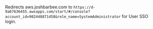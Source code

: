 Redirects aws.joshbarbee.com to `https://d-9a67636455.awsapps.com/start/#/console?account_id=902448871458&role_name=SystemAdministrator` for User SSO login.